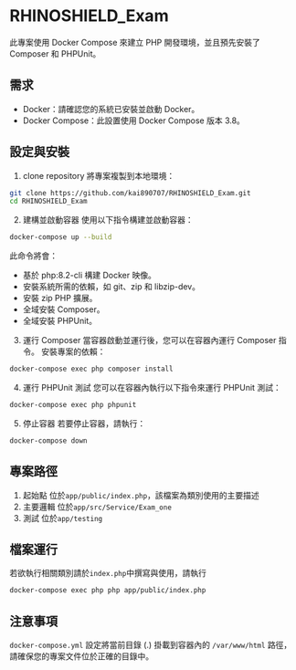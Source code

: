 # RHINOSHIELD_Exam

此專案使用 Docker Compose 來建立 PHP 開發環境，並且預先安裝了 Composer 和 PHPUnit。

## 需求
- Docker：請確認您的系統已安裝並啟動 Docker。
- Docker Compose：此設置使用 Docker Compose 版本 3.8。

## 設定與安裝
1. clone repository
將專案複製到本地環境：
```bash
git clone https://github.com/kai890707/RHINOSHIELD_Exam.git
cd RHINOSHIELD_Exam
```
2. 建構並啟動容器
使用以下指令構建並啟動容器：
```bash
docker-compose up --build
```
此命令將會：
- 基於 php:8.2-cli 構建 Docker 映像。
- 安裝系統所需的依賴，如 git、zip 和 libzip-dev。
- 安裝 zip PHP 擴展。
- 全域安裝 Composer。
- 全域安裝 PHPUnit。
3. 運行 Composer
當容器啟動並運行後，您可以在容器內運行 Composer 指令。
安裝專案的依賴：
```bash
docker-compose exec php composer install
```
4. 運行 PHPUnit 測試
您可以在容器內執行以下指令來運行 PHPUnit 測試：
```bash
docker-compose exec php phpunit
```
5. 停止容器
若要停止容器，請執行：
```bash
docker-compose down
```

## 專案路徑
1. 起始點
位於`app/public/index.php`，該檔案為類別使用的主要描述
2. 主要邏輯
位於`app/src/Service/Exam_one`
3. 測試
位於`app/testing`

## 檔案運行
若欲執行相關類別請於`index.php`中撰寫與使用，請執行
```bash
docker-compose exec php php app/public/index.php
```

## 注意事項
`docker-compose.yml` 設定將當前目錄 (.) 掛載到容器內的 `/var/www/html` 路徑，請確保您的專案文件位於正確的目錄中。